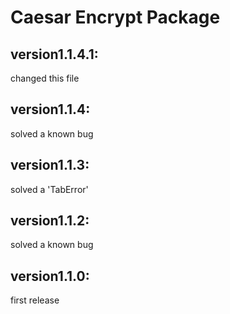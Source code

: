# Caesar Encrypt Package

## version1.1.4.1:
changed this file

## version1.1.4:
solved a known bug

## version1.1.3:
solved a 'TabError'

## version1.1.2:
solved a known bug

## version1.1.0:
first release